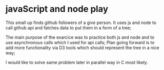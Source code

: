 # javaScript and node play

This small up finds github followers of a give person.
It uses js and node to call github api and fatches data to put them in a form of a tree;

The main purpose of the exarcice was to practice both js and node and to use asynchronous calls which I used for api calls; 
Plan going forward is to add more functionality via D3 tools which should represent the tree in a nice way;

I would like to solve same problem later in parallel way in C most likely.
